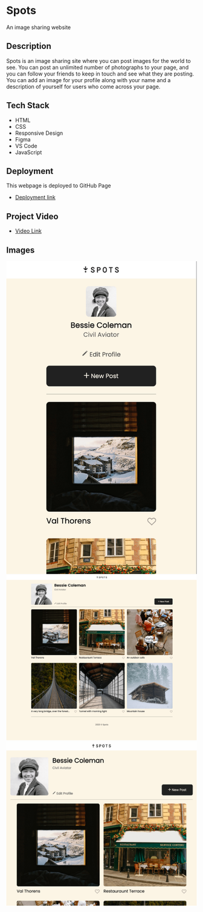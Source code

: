 # Spots
An image sharing website
## Description  

Spots is an image sharing site where you can post images for the world to see. You can post an unlimited number of photographs to your page, and you can follow your friends to keep in touch and see what they are posting. You can add an image for your profile along with your name and a description of yourself for users who come across your page.
  
## Tech Stack
  
* HTML
* CSS
* Responsive Design
* Figma
* VS Code
* JavaScript
  
## Deployment
This webpage is deployed to GitHub Page
- [Deployment link](https://averylg13.github.io/se_project_spots/)

## Project Video
- [Video Link](https://drive.google.com/file/d/1M2R67HDzgxSA--WyweJKPvkxuPi2i61E/view?usp=sharing)

## Images
![mobile view](images/demo/mobile%20view.png)
![desktop view](images/demo/entire%20page.png)
![tablet view](images/demo/tablet%20view.png)
